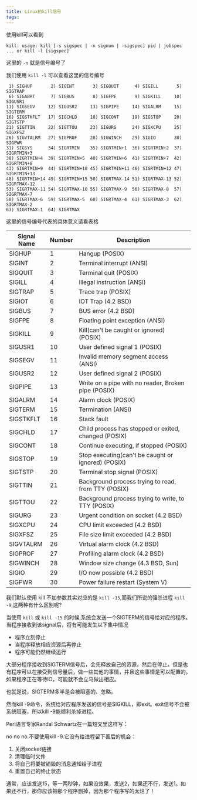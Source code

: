 ```yaml
---
title: Linux的kill信号
tags: 
---
```


使用kill可以看到 

`kill: usage: kill [-s sigspec | -n signum | -sigspec] pid | jobspec ... or kill -l [sigspec] `

这里的 `-n` 就是信号编号了

我们使用 `kill -l` 可以查看这里的信号编号

```
 1) SIGHUP       2) SIGINT       3) SIGQUIT      4) SIGILL       5) SIGTRAP
 6) SIGABRT      7) SIGBUS       8) SIGFPE       9) SIGKILL     10) SIGUSR1
11) SIGSEGV     12) SIGUSR2     13) SIGPIPE     14) SIGALRM     15) SIGTERM
16) SIGSTKFLT   17) SIGCHLD     18) SIGCONT     19) SIGSTOP     20) SIGTSTP
21) SIGTTIN     22) SIGTTOU     23) SIGURG      24) SIGXCPU     25) SIGXFSZ
26) SIGVTALRM   27) SIGPROF     28) SIGWINCH    29) SIGIO       30) SIGPWR
31) SIGSYS      34) SIGRTMIN    35) SIGRTMIN+1  36) SIGRTMIN+2  37) SIGRTMIN+3
38) SIGRTMIN+4  39) SIGRTMIN+5  40) SIGRTMIN+6  41) SIGRTMIN+7  42) SIGRTMIN+8
43) SIGRTMIN+9  44) SIGRTMIN+10 45) SIGRTMIN+11 46) SIGRTMIN+12 47) SIGRTMIN+13
48) SIGRTMIN+14 49) SIGRTMIN+15 50) SIGRTMAX-14 51) SIGRTMAX-13 52) SIGRTMAX-12
53) SIGRTMAX-11 54) SIGRTMAX-10 55) SIGRTMAX-9  56) SIGRTMAX-8  57) SIGRTMAX-7
58) SIGRTMAX-6  59) SIGRTMAX-5  60) SIGRTMAX-4  61) SIGRTMAX-3  62) SIGRTMAX-2
63) SIGRTMAX-1  64) SIGRTMAX
```

这里的信号编号代表的具体意义请看表格

| Signal Name | Number | Description |
| --- | --- | --- |
| SIGHUP | 1 | Hangup (POSIX) |
| SIGINT | 2 | Terminal interrupt (ANSI) |
| SIGQUIT | 3 | Terminal quit (POSIX) |
| SIGILL | 4 | Illegal instruction (ANSI) |
| SIGTRAP | 5 | Trace trap (POSIX) |
| SIGIOT | 6 | IOT Trap (4.2 BSD) |
| SIGBUS | 7 | BUS error (4.2 BSD) |
| SIGFPE | 8 | Floating point exception (ANSI) |
| SIGKILL | 9 | Kill(can't be caught or ignored) (POSIX) |
| SIGUSR1 | 10 | User defined signal 1 (POSIX) |
| SIGSEGV | 11 | Invalid memory segment access (ANSI) |
| SIGUSR2 | 12 | User defined signal 2 (POSIX) |
| SIGPIPE | 13 | Write on a pipe with no reader, Broken pipe (POSIX) |
| SIGALRM | 14 | Alarm clock (POSIX) |
| SIGTERM | 15 | Termination (ANSI) |
| SIGSTKFLT | 16 | Stack fault |
| SIGCHLD | 17 | Child process has stopped or exited, changed (POSIX) |
| SIGCONT | 18 | Continue executing, if stopped (POSIX) |
| SIGSTOP | 19 | Stop executing(can't be caught or ignored) (POSIX) |
| SIGTSTP | 20 | Terminal stop signal (POSIX) |
| SIGTTIN | 21 | Background process trying to read, from TTY (POSIX) |
| SIGTTOU | 22 | Background process trying to write, to TTY (POSIX) |
| SIGURG | 23 | Urgent condition on socket (4.2 BSD) |
| SIGXCPU | 24 | CPU limit exceeded (4.2 BSD) |
| SIGXFSZ | 25 | File size limit exceeded (4.2 BSD) |
| SIGVTALRM | 26 | Virtual alarm clock (4.2 BSD) |
| SIGPROF | 27 | Profiling alarm clock (4.2 BSD) |
| SIGWINCH | 28 | Window size change (4.3 BSD, Sun) |
| SIGIO | 29 | I/O now possible (4.2 BSD) |
| SIGPWR | 30 | Power failure restart (System V) |

我们默认使用 kill 不加参数其实对应的是 `kill -15`,而我们所说的强杀进程 `kill -9`,这两种有什么区别呢?

当使用 `kill` 或 `kill -15` 的时候,系统会发送一个SIGTERM的信号给对应的程序。当程序接收到该signal后，将有可能发生以下集中情况

- 程序立刻停止
- 当程序释放相应资源后再停止
- 程序可能仍然继续运行

大部分程序接收到SIGTERM信号后，会先释放自己的资源，然后在停止。但是也有程序可以在接受到信号量后，做一些其他的事情，并且这些事情是可以配置的。如果程序正在等待IO，可能就不会立马做出相应。

也就是说，SIGTERM多半是会被阻塞的、忽略。

然而kill -9命令，系统给对应程序发送的信号是SIGKILL，即exit。exit信号不会被系统阻塞，所以kill -9能顺利杀掉进程。

Perl语言专家Randal Schwartz在一篇短文里这样写：

no no no.不要使用kill -9.它没有给进程留下善后的机会：

1. 关闭socket链接
2. 清理临时文件
3. 将自己将要被销毁的消息通知给子进程
4. 重置自己的终止状态   

通常，应该发送15，等一两秒钟，如果没效果，发送2，如果还不行，发送1。如果还不行，那你应该把那个程序删掉，因为那个程序写的太烂了！
